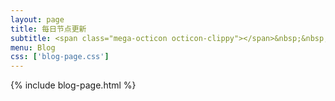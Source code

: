 ```yaml
---
layout: page
title: 每日节点更新
subtitle: <span class="mega-octicon octicon-clippy"></span>&nbsp;&nbsp; 每日更新ssr/clash/v2ray/base64/sing-box的节点订阅链接
menu: Blog
css: ['blog-page.css']
---
```

{% include blog-page.html %}
